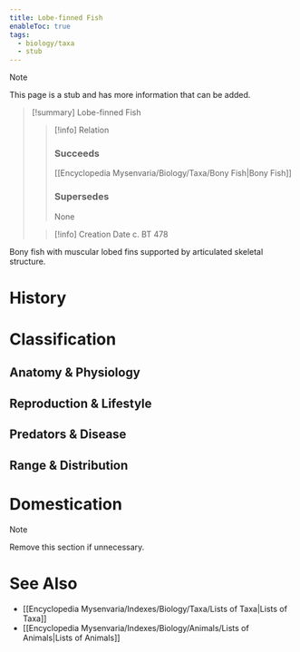 ```yaml
---
title: Lobe-finned Fish
enableToc: true
tags:
  - biology/taxa
  - stub
---
```


> [!note]
> This page is a stub and has more information that can be added.

> [!summary] Lobe-finned Fish
> > [!info] Relation
> > ### Succeeds
> > [[Encyclopedia Mysenvaria/Biology/Taxa/Bony Fish|Bony Fish]]
> > ### Supersedes
> > None
>
> > [!info] Creation Date
> > c. BT 478

Bony fish with muscular lobed fins supported by articulated skeletal structure.
# History

# Classification
## Anatomy & Physiology

## Reproduction & Lifestyle

## Predators & Disease

## Range & Distribution

# Domestication

> [!note]
> Remove this section if unnecessary.
# See Also
- [[Encyclopedia Mysenvaria/Indexes/Biology/Taxa/Lists of Taxa|Lists of Taxa]]
- [[Encyclopedia Mysenvaria/Indexes/Biology/Animals/Lists of Animals|Lists of Animals]]